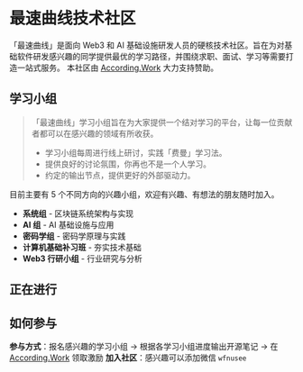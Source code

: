 # 最速曲线技术社区

「最速曲线」是面向 Web3 和 AI 基础设施研发人员的硬核技术社区。旨在为对基础软件研发感兴趣的同学提供最优的学习路径，并围绕求职、面试、学习等需要打造一站式服务。
本社区由 [According.Work](http://According.Work) 大力支持赞助。

## 学习小组

> 「最速曲线」学习小组旨在为大家提供一个结对学习的平台，让每一位贡献者都可以在感兴趣的领域有所收获。
> - 学习小组每周进行线上研讨，实践「费曼」学习法。
> - 提供良好的讨论氛围，你再也不是一个人学习。
> - 约定的输出节点，提供更好的外部驱动力。

目前主要有 5 个不同方向的兴趣小组，欢迎有兴趣、有想法的朋友随时加入。

- **系统组** - 区块链系统架构与实现
- **AI 组** - AI 基础设施与应用
- **密码学组** - 密码学原理与实践
- **计算机基础补习班** - 夯实技术基础
- **Web3 行研小组** - 行业研究与分析

## 正在进行


## 如何参与

**参与方式**：报名感兴趣的学习小组 → 根据各学习小组进度输出开源笔记 → 在 [According.Work](http://According.Work) 领取激励
**加入社区**：感兴趣可以添加微信 `wfnusee`
